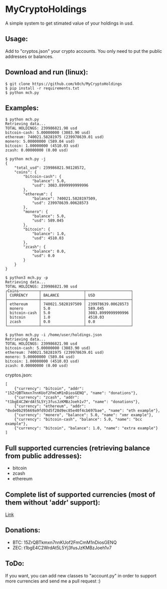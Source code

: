 # MyCryptoHoldings

A simple system to get stimated value of your holdings in usd.

## Usage:

Add to "cryptos.json" your crypto accounts. You only need to put the public addresses or balances.

## Download and run (linux):

```
$ git clone https://github.com/k0ch/MyCryptoHoldings
$ pip install -r requirements.txt
$ python mch.py
```

## Examples:

```
$ python mch.py
Retrieving data...
TOTAL HOLDINGS: 239986821.98 usd
bitcoin-cash: 5.00000000 (3083.90 usd)
ethereum: 740021.58281975 (239978639.01 usd)
monero: 5.00000000 (589.04 usd)
bitcoin: 1.00000000 (4510.03 usd)
zcash: 0.00000000 (0.00 usd)
```

```
$ python mch.py -j
{
    "total_usd": 239986821.98128572, 
    "coins": {
        "bitcoin-cash": {
            "balance": 5.0, 
            "usd": 3083.8999999999996
        }, 
        "ethereum": {
            "balance": 740021.5828197509, 
            "usd": 239978639.00628573
        }, 
        "monero": {
            "balance": 5.0, 
            "usd": 589.045
        }, 
        "bitcoin": {
            "balance": 1.0, 
            "usd": 4510.03
        }, 
        "zcash": {
            "balance": 0.0, 
            "usd": 0.0
        }
    }
}
```

```
$ python3 mch.py -p
Retrieving data...
TOTAL HOLDINGS: 239986821.98 usd
┌Coins─────────┬───────────────────┬────────────────────┐
│ CURRENCY     │ BALANCE           │ USD                │
├──────────────┼───────────────────┼────────────────────┤
│ ethereum     │ 740021.5828197509 │ 239978639.00628573 │
│ monero       │ 5.0               │ 589.045            │
│ bitcoin-cash │ 5.0               │ 3083.8999999999996 │
│ bitcoin      │ 1.0               │ 4510.03            │
│ zcash        │ 0.0               │ 0.0                │
└──────────────┴───────────────────┴────────────────────┘
```

```
$ python mch.py -i /home/user/holdings.json
Retrieving data...
TOTAL HOLDINGS: 239986821.98 usd
bitcoin-cash: 5.00000000 (3083.90 usd)
ethereum: 740021.58281975 (239978639.01 usd)
monero: 5.00000000 (589.04 usd)
bitcoin: 1.00000000 (4510.03 usd)
zcash: 0.00000000 (0.00 usd)
```

cryptos.json:
```
[
    {"currency": "bitcoin", "addr": "15ZrQBTkmxn7nnKUof2FmCmM1nDiosGENQ", "name": "donations"},
    {"currency": "zcash", "addr": "t1bgE4C2WrdAt5L5Yj3fusJzKMBzJoeh1v7", "name": "donations"},
    {"currency": "ethereum", "addr": "0xde0b295669a9fd93d5f28d9ec85e40f4cb697bae", "name": "eth example"},
    {"currency": "monero", "balance": 5.0, "name": "xmr example"},
    {"currency": "bitcoin-cash", "balance": 5.0, "name": "bcc example"},
    {"currency": "bitcoin", "balance": 1.0, "name": "extra example"}
]
```

## Full supported currencies (retrieving balance from public addresses):

* bitcoin
* zcash
* ethereum

## Complete list of supported currencies (most of them without 'addr' support):

[Link](supported_currencies.md)

## Donations:

* BTC: 15ZrQBTkmxn7nnKUof2FmCmM1nDiosGENQ
* ZEC: t1bgE4C2WrdAt5L5Yj3fusJzKMBzJoeh1v7

## ToDo:

If you want, you can add new classes to "account.py" in order to support more currencies and send me a pull request :)
